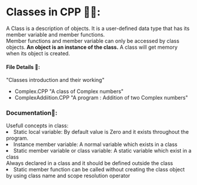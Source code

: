 # Classes in CPP 🧑‍💻:
A Class is a description of objects. It is a user-defined data type that has its member variable and member functions.
<br/>Member functions and member variable can only be accessed by class objects.<b> An object is an instance of the class.</b>
A class will get memory when its object is created.
<h4>File Details 📂:</h4>
"Classes introduction and their working"
<ul>
  <li>Complex.CPP "A class of Complex numbers"</li>
  <li>ComplexAddiition.CPP "A program : Addition of two Complex numbers"</li>
</ul>

<h3>Documentation📔:</h3>
Usefull concepts in class:
<li>Static local variable: By default value is Zero and it exists throughout the program. </li>
<li>Instance member variable: A normal variable which exists in a class </li>
<li>Static member variable or class variable: A static variable which exist in a class </br> Always declared in a class and it should be defined outside the class</li>
<li>Static member function can be called without creating the class object by using class name and scope resolution operator </li>
